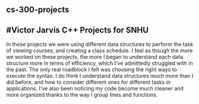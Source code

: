 ## cs-300-projects
#Victor Jarvis
C++ Projects for SNHU
---
In these projects we were using different data structures to perform the task of viewing courses, and creating a class schedule. I feel as though the more we worked on these projects, the more I began to understand each data structure more in terms of efficiency, which I've admittedly struggled with in the past. The only real roadblock I felt was choosing the right ways to execute the syntax. I do think I understand data structures much more than I did before, and how to consider different ones for different tasks in applications. I've also been noticing my code become much cleaner and more organized thanks to the way I group lines and functions.
